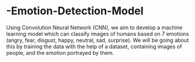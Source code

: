 # -Emotion-Detection-Model
Using Convolution Neural Network (CNN), we aim to develop a machine learning model which can classify images of humans based on 7 emotions (angry, fear, disgust, happy, neutral, sad, surprise). We will be going about this by training the data with the help of a dataset, containing images of people, and the emotion portrayed by them. 
